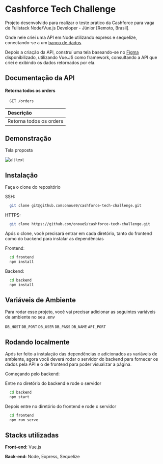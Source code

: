 
# Cashforce Tech Challenge

Projeto desenvolvido para realizar o teste prático da Cashforce para vaga de Fullstack Node/Vue.js Developer - Júnior [Remoto, Brasil].

Onde nele criei uma API em Node utilizando express e sequelize, conectando-se a um [banco de dados](https://gist.githubusercontent.com/Allan96/a3538e88600559587155a01b0330124e/raw/c7ad85e464dca320fbf54b5e84fb1dd79a888511/teste.sql).

Depois a criação da API, construí uma tela baseando-se no [Figma](https://www.figma.com/file/NY1fe6PAZ6DKeD9eOzyrju/Teste-Cashfroce?node-id=0%3A1) disponibilizado, utilizando Vue.JS como framework, consultando a API que criei e exibindo os dados retornados por ela.


## Documentação da API

#### Retorna todos os orders

```http
  GET /orders
```

| Descrição                           |
| :---------------------------------- |
| Retorna todos os orders |


## Demonstração

Tela proposta

![alt text](https://cdn.discordapp.com/attachments/851591758211055627/1060218940904710214/image.png)


## Instalação

Faça o clone do repositório

SSH:
```bash
  git clone git@github.com:onoue9/cashforce-tech-challenge.git
```
HTTPS:
```bash
  git clone https://github.com/onoue9/cashforce-tech-challenge.git
```

Após o clone, você precisará entrar em cada diretório, tanto do frontend como do backend para instalar as dependências

Frontend:
```bash
  cd frontend
  npm install
```
Backend:
```bash
  cd backend
  npm install
```
    
## Variáveis de Ambiente

Para rodar esse projeto, você vai precisar adicionar as seguintes variáveis de ambiente no seu .env

`DB_HOST` `DB_PORT` `DB_USER` `DB_PASS` `DB_NAME` `API_PORT`


## Rodando localmente

Após ter feito a instalação das dependências e adicionados as variáveis de ambiente, agora você deverá rodar o servidor do backend para fornecer os dados pela API e o de frontend para poder visualizar a página.

Começando pelo backend:

Entre no diretório do backend e rode o servidor

```bash
  cd backend
  npm start
```

Depois entre no diretório do frontend e rode o servidor

```bash
  cd frontend
  npm run serve
```
## Stacks utilizadas

**Front-end:** Vue.js

**Back-end:** Node, Express, Sequelize

